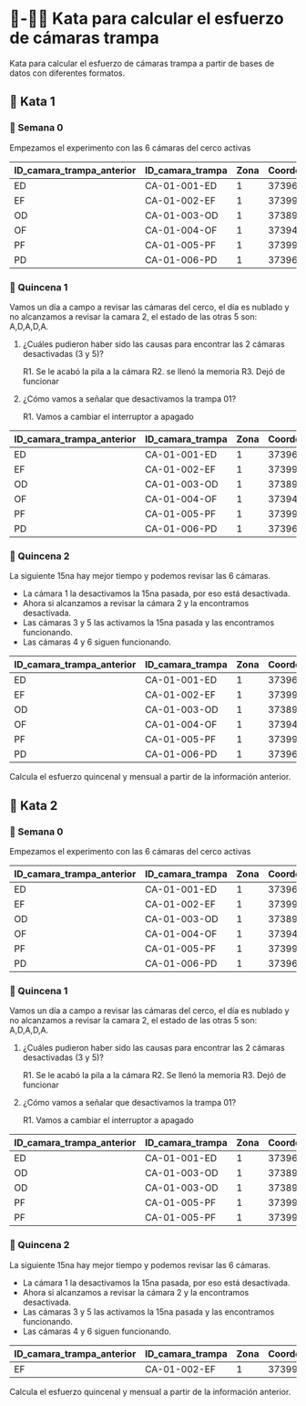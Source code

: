 # 🥋-📸🐱 Kata para calcular el esfuerzo de cámaras trampa
Kata para calcular el esfuerzo de cámaras trampa a partir de bases de datos con diferentes formatos.

## 🥋 Kata 1
### 📆 Semana 0
Empezamos el experimento con las 6 cámaras del cerco activas

| ID_camara_trampa_anterior  | ID_camara_trampa | Zona | Coordenada_Este | Coordenada_Norte | Ubicacion | Revisión | Estado |
|-----|-----|-----|-----|-----|-----|-----|-----|
| ED | CA-01-001-ED | 1 | 373960 | 3196309 | cerco | si | A |
| EF | CA-01-002-EF | 1 | 373993 | 3196320 | cerco | si | A |
| OD | CA-01-003-OD | 1 | 373893 | 3196557 | cerco | si | A |
| OF | CA-01-004-OF | 1 | 373942 | 3196581 | cerco | si | A |
| PF | CA-01-005-PF | 1 | 373993 | 3196320 | cerco | si | A |
| PD | CA-01-006-PD | 1 | 373960 | 3196309 | cerco | si | A |

### 📆 Quincena 1
Vamos un día a campo a revisar las cámaras del cerco, el día es nublado
y no alcanzamos a revisar la camara 2, el estado de las otras 5 son: A,D,A,D,A.
1. ¿Cuáles pudieron haber sido las causas para encontrar las 2 cámaras desactivadas (3 y 5)?
    
    R1. Se le acabó la pila a la cámara
    R2. se llenó la memoria
    R3. Dejó de funcionar

2. ¿Cómo vamos a señalar que desactivamos la trampa 01?

    R1. Vamos a cambiar el interruptor a apagado

| ID_camara_trampa_anterior | ID_camara_trampa | Zona | Coordenada_Este | Coordenada_Norte | Ubicacion |Revisión |Estado |
|-----|-----|-----|-----|-----|-----|-----|-----|
|ED | CA-01-001-ED | 1 | 373960 | 3196309 | cerco | si | A |
|EF | CA-01-002-EF | 1 | 373993 | 3196320 | cerco | no | NA |
|OD | CA-01-003-OD | 1 | 373893 | 3196557 | cerco | si | D |
|OF | CA-01-004-OF | 1 | 373942 | 3196581 | cerco | si | A |
|PF | CA-01-005-PF | 1 | 373993 | 3196320 | cerco | si | D |
|PD | CA-01-006-PD | 1 | 373960 | 3196309 | cerco | si | A |

### 📆 Quincena 2
La siguiente 15na hay mejor tiempo y podemos revisar las 6 cámaras.
- La cámara 1 la desactivamos la 15na pasada, por eso está desactivada.
- Ahora si alcanzamos a revisar la cámara 2 y la encontramos desactivada.
- Las cámaras 3 y 5 las activamos la 15na pasada y las encontramos funcionando.
- Las cámaras 4 y 6 siguen funcionando.

| ID_camara_trampa_anterior | ID_camara_trampa | Zona | Coordenada_Este | Coordenada_Norte | Ubicacion |Revisión |Estado |
|-----|-----|-----|-----|-----|-----|-----|-----|
| ED | CA-01-001-ED | 1 | 373960 | 3196309 | cerco | si | D |
| EF | CA-01-002-EF | 1 | 373993 | 3196320 | cerco | si | D |
| OD | CA-01-003-OD | 1 | 373893 | 3196557 | cerco | si | A |
| OF | CA-01-004-OF | 1 | 373942 | 3196581 | cerco | si | A |
| PF | CA-01-005-PF | 1 | 373993 | 3196320 | cerco | si | A |
| PD | CA-01-006-PD | 1 | 373960 | 3196309 | cerco | si | A |

Calcula el esfuerzo quincenal y mensual a partir de la información anterior.

## 🥋 Kata 2

### 📆 Semana 0
Empezamos el experimento con las 6 cámaras del cerco activas

| ID_camara_trampa_anterior | ID_camara_trampa | Zona | Coordenada_Este | Coordenada_Norte | Ubicacion |Revisión |Estado |
|-----|-----|-----|-----|-----|-----|-----|-----|
| ED | CA-01-001-ED | 1 | 373960 | 3196309 | cerco | si | A |
| EF | CA-01-002-EF | 1 | 373993 | 3196320 | cerco | si | A |
| OD | CA-01-003-OD | 1 | 373893 | 3196557 | cerco | si | A |
| OF | CA-01-004-OF | 1 | 373942 | 3196581 | cerco | si | A |
| PF | CA-01-005-PF | 1 | 373993 | 3196320 | cerco | si | A |
| PD | CA-01-006-PD | 1 | 373960 | 3196309 | cerco | si | A |

### 📆 Quincena 1
Vamos un día a campo a revisar las cámaras del cerco, el día es nublado
y no alcanzamos a revisar la camara 2, el estado de las otras 5 son: A,D,A,D,A.

1. ¿Cuáles pudieron haber sido las causas para encontrar las 2 cámaras desactivadas (3 y 5)?

    R1. Se le acabó la pila a la cámara
    R2. Se llenó la memoria
    R3. Dejó de funcionar

2. ¿Cómo vamos a señalar que desactivamos la trampa 01?

    R1. Vamos a cambiar el interruptor a apagado

| ID_camara_trampa_anterior | ID_camara_trampa | Zona | Coordenada_Este | Coordenada_Norte | Ubicacion |Revisión |Estado |
|-----|-----|-----|-----|-----|-----|-----|-----|
| ED | CA-01-001-ED | 1 | 373960 | 3196309 | cerco | si | D |
| OD | CA-01-003-OD | 1 | 373893 | 3196557 | cerco | si | D |
| OD | CA-01-003-OD | 1 | 373893 | 3196557 | cerco | si | A |
| PF | CA-01-005-PF | 1 | 373993 | 3196320 | cerco | si | D |
| PF | CA-01-005-PF | 1 | 373993 | 3196320 | cerco | si | A |

### 📆 Quincena 2
La siguiente 15na hay mejor tiempo y podemos revisar las 6 cámaras.

- La cámara 1 la desactivamos la 15na pasada, por eso está desactivada.
- Ahora si alcanzamos a revisar la cámara 2 y la encontramos desactivada.
- Las cámaras 3 y 5 las activamos la 15na pasada y las encontramos funcionando.
- Las cámaras 4 y 6 siguen funcionando.

| ID_camara_trampa_anterior | ID_camara_trampa | Zona | Coordenada_Este | Coordenada_Norte | Ubicacion |Revisión |Estado |
|-----|-----|-----|-----|-----|-----|-----|-----|
| EF | CA-01-002-EF | 1 | 373993 | 3196320 | cerco | si | D |

Calcula el esfuerzo quincenal y mensual a partir de la información anterior.
